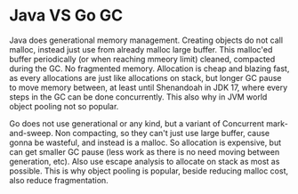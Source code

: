 # Java VS Go GC

Java does generational memory management. Creating objects do not call malloc, instead just use from already malloc large buffer. This malloc'ed buffer periodically (or when reaching mmeory limit) cleaned, compacted during the GC. No fragmented memory. Allocation is cheap and blazing fast, as every allocations are just like allocations on stack, but longer GC pause to move memory between, at least until Shenandoah in JDK 17, where every steps in the GC can be done concurrently. This also why in JVM world object pooling not so popular.

Go does not use generational or any kind, but a variant of Concurrent mark-and-sweep. Non compacting, so they can't just use large buffer, cause gonna be wasteful, and instead is a malloc. So allocation is expensive, but can get smaller GC pause (less work as there is no need moving between generation, etc). Also use escape analysis to allocate on stack as most as possible. This is why object pooling is popular, beside reducing malloc cost, also reduce fragmentation.
